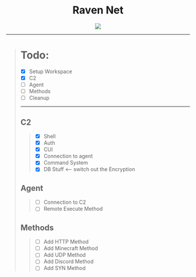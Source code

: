 <h1 align="center">Raven Net</h1>

<div align="center">
  <a href="https://discord.gg/kja3YYV7R9"><img src="https://invidget.switchblade.xyz/kja3YYV7R9"></a>
</div>

---

># Todo:
>- [x] Setup Workspace
>- [X] C2
>- [ ] Agent
>- [ ] Methods
>- [ ] Cleanup
>---
>## C2
>>- [X] Shell
>>- [X] Auth
>>- [X] CUI
>>- [X] Connection to agent
>>- [X] Command System
>>- [X] DB Stuff <-- switch out the Encryption
>## Agent
>>- [ ] Connection to C2
>>- [ ] Remote Execute Method
>## Methods
>>- [ ] Add HTTP Method
>>- [ ] Add Minecraft Method
>>- [ ] Add UDP Method
>>- [ ] Add Discord Method
>>- [ ] Add SYN Method
